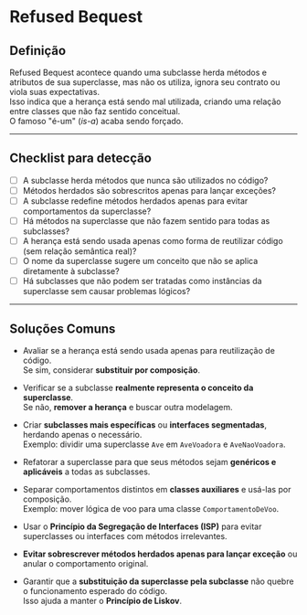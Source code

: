# Refused Bequest

## Definição

Refused Bequest acontece quando uma subclasse herda métodos e atributos de sua superclasse, mas não os utiliza, ignora seu contrato ou viola suas expectativas.  
Isso indica que a herança está sendo mal utilizada, criando uma relação entre classes que não faz sentido conceitual.  
O famoso "é-um" (*is-a*) acaba sendo forçado.

---

## Checklist para detecção

- [ ] A subclasse herda métodos que nunca são utilizados no código?
- [ ] Métodos herdados são sobrescritos apenas para lançar exceções?
- [ ] A subclasse redefine métodos herdados apenas para evitar comportamentos da superclasse?
- [ ] Há métodos na superclasse que não fazem sentido para todas as subclasses?
- [ ] A herança está sendo usada apenas como forma de reutilizar código (sem relação semântica real)?
- [ ] O nome da superclasse sugere um conceito que não se aplica diretamente à subclasse?
- [ ] Há subclasses que não podem ser tratadas como instâncias da superclasse sem causar problemas lógicos?

---

## Soluções Comuns

- Avaliar se a herança está sendo usada apenas para reutilização de código.  
  Se sim, considerar **substituir por composição**.

- Verificar se a subclasse **realmente representa o conceito da superclasse**.  
  Se não, **remover a herança** e buscar outra modelagem.

- Criar **subclasses mais específicas** ou **interfaces segmentadas**, herdando apenas o necessário.  
  Exemplo: dividir uma superclasse `Ave` em `AveVoadora` e `AveNaoVoadora`.

- Refatorar a superclasse para que seus métodos sejam **genéricos e aplicáveis** a todas as subclasses.

- Separar comportamentos distintos em **classes auxiliares** e usá-las por composição.  
  Exemplo: mover lógica de voo para uma classe `ComportamentoDeVoo`.

- Usar o **Princípio da Segregação de Interfaces (ISP)** para evitar superclasses ou interfaces com métodos irrelevantes.

- **Evitar sobrescrever métodos herdados apenas para lançar exceção** ou anular o comportamento original.

- Garantir que a **substituição da superclasse pela subclasse** não quebre o funcionamento esperado do código.  
  Isso ajuda a manter o **Princípio de Liskov**.
